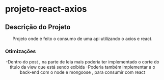 # projeto-react-axios

## Descrição do Projeto
<p align="center">
  Projeto onde é feito o consumo de uma api utilizando o axios e react.
</p>

### Otimizações
<p align="center">
    -Dentro do post , na parte de leia mais poderia ter implementado o corte do titulo da view que está sendo exibida
    -Poderia também implementar a o back-end com o node e mongoose , para consumir com react
</p>


